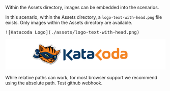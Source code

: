 Within the Assets directory, images can be embedded into the scenarios.

In this scenario, within the Assets directory, a `logo-text-with-head.png` file exists. Only images within the Assets directory are available.

<pre>
![Katacoda Logo](./assets/logo-text-with-head.png)
</pre>

![Katacoda Logo](./assets/logo-text-with-head.png)

While relative paths can work, for most browser support we recommend using the absolute path.
Test github webhook.
